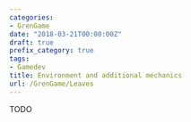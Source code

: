 ```yaml
---
categories:
- GrenGame
date: "2018-03-21T00:00:00Z"
draft: true
prefix_category: true
tags:
- Gamedev
title: Environment and additional mechanics
url: /GrenGame/Leaves
---
```


TODO
